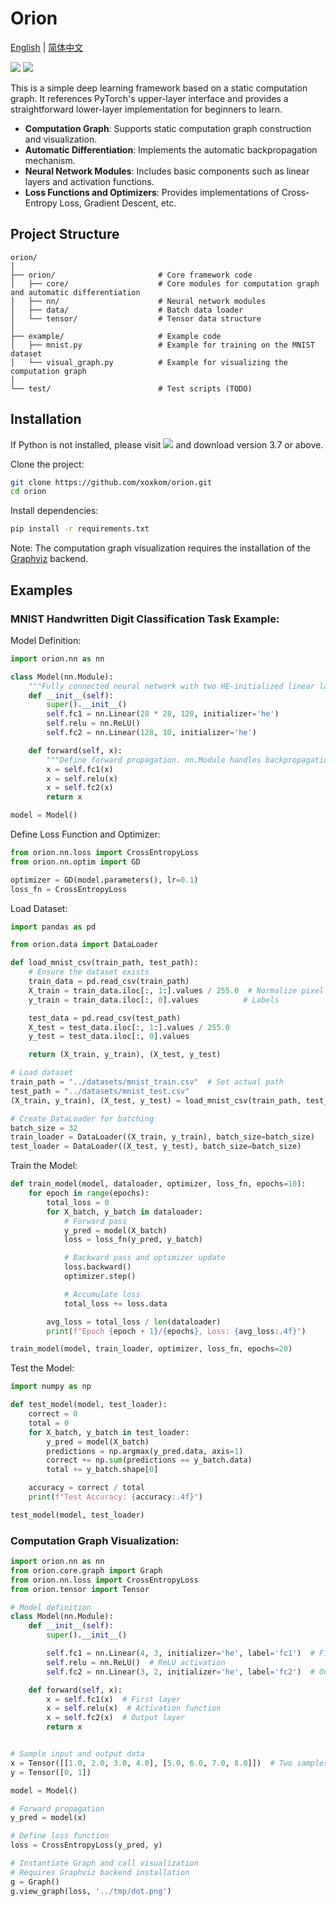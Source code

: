 # Orion

[English](README.md) | [简体中文](README_zh.md)

[![](https://img.shields.io/badge/Orion-Demo-brightgreen)](https://github.com/xoxkom/Orion) [![](https://img.shields.io/badge/Python-v3.7-blue)](https://www.python.org/downloads/release/python-370/)

This is a simple deep learning framework based on a static computation graph. It references PyTorch's upper-layer interface and provides a straightforward lower-layer implementation for beginners to learn.

- **Computation Graph**: Supports static computation graph construction and visualization.
- **Automatic Differentiation**: Implements the automatic backpropagation mechanism.
- **Neural Network Modules**: Includes basic components such as linear layers and activation functions.
- **Loss Functions and Optimizers**: Provides implementations of Cross-Entropy Loss, Gradient Descent, etc.

## Project Structure

```angular2html
orion/
│
├── orion/                       # Core framework code
│   ├── core/                    # Core modules for computation graph and automatic differentiation
│   ├── nn/                      # Neural network modules
│   ├── data/                    # Batch data loader
│   └── tensor/                  # Tensor data structure
│
├── example/                     # Example code
│   ├── mnist.py                 # Example for training on the MNIST dataset
│   └── visual_graph.py          # Example for visualizing the computation graph
│
└── test/                        # Test scripts (TODO)
```

## Installation

If Python is not installed, please visit [![](https://img.shields.io/badge/Python-yellow)](https://www.python.org/) and download version 3.7 or above.

Clone the project:

```bash
git clone https://github.com/xoxkom/orion.git
cd orion
```

Install dependencies:

```bash
pip install -r requirements.txt
```

Note: The computation graph visualization requires the installation of the [Graphviz](https://graphviz.org/download/) backend.

## Examples

### MNIST Handwritten Digit Classification Task Example:

Model Definition:

```python
import orion.nn as nn

class Model(nn.Module):
    """Fully connected neural network with two HE-initialized linear layers and ReLU activation"""
    def __init__(self):
        super().__init__()
        self.fc1 = nn.Linear(28 * 28, 128, initializer='he')
        self.relu = nn.ReLU()
        self.fc2 = nn.Linear(128, 10, initializer='he')

    def forward(self, x):
        """Define forward propagation. nn.Module handles backpropagation logic and parameter registration."""
        x = self.fc1(x)
        x = self.relu(x)
        x = self.fc2(x)
        return x

model = Model()
```

Define Loss Function and Optimizer:

```python
from orion.nn.loss import CrossEntropyLoss
from orion.nn.optim import GD

optimizer = GD(model.parameters(), lr=0.1)
loss_fn = CrossEntropyLoss
```

Load Dataset:

```python
import pandas as pd

from orion.data import DataLoader

def load_mnist_csv(train_path, test_path):
    # Ensure the dataset exists
    train_data = pd.read_csv(train_path)
    X_train = train_data.iloc[:, 1:].values / 255.0  # Normalize pixel values
    y_train = train_data.iloc[:, 0].values          # Labels

    test_data = pd.read_csv(test_path)
    X_test = test_data.iloc[:, 1:].values / 255.0
    y_test = test_data.iloc[:, 0].values

    return (X_train, y_train), (X_test, y_test)

# Load dataset
train_path = "../datasets/mnist_train.csv"  # Set actual path
test_path = "../datasets/mnist_test.csv"
(X_train, y_train), (X_test, y_test) = load_mnist_csv(train_path, test_path)

# Create DataLoader for batching
batch_size = 32
train_loader = DataLoader((X_train, y_train), batch_size=batch_size)
test_loader = DataLoader((X_test, y_test), batch_size=batch_size)
```

Train the Model:

```python
def train_model(model, dataloader, optimizer, loss_fn, epochs=10):
    for epoch in range(epochs):
        total_loss = 0
        for X_batch, y_batch in dataloader:
            # Forward pass
            y_pred = model(X_batch)
            loss = loss_fn(y_pred, y_batch)

            # Backward pass and optimizer update
            loss.backward()
            optimizer.step()

            # Accumulate loss
            total_loss += loss.data

        avg_loss = total_loss / len(dataloader)
        print(f"Epoch {epoch + 1}/{epochs}, Loss: {avg_loss:.4f}")

train_model(model, train_loader, optimizer, loss_fn, epochs=20)
```

Test the Model:

```python
import numpy as np

def test_model(model, test_loader):
    correct = 0
    total = 0
    for X_batch, y_batch in test_loader:
        y_pred = model(X_batch)
        predictions = np.argmax(y_pred.data, axis=1)
        correct += np.sum(predictions == y_batch.data)
        total += y_batch.shape[0]

    accuracy = correct / total
    print(f"Test Accuracy: {accuracy:.4f}")

test_model(model, test_loader)
```

### Computation Graph Visualization:

```python
import orion.nn as nn
from orion.core.graph import Graph
from orion.nn.loss import CrossEntropyLoss
from orion.tensor import Tensor

# Model definition
class Model(nn.Module):
    def __init__(self):
        super().__init__()

        self.fc1 = nn.Linear(4, 3, initializer='he', label='fc1')  # First linear layer
        self.relu = nn.ReLU()  # ReLU activation
        self.fc2 = nn.Linear(3, 2, initializer='he', label='fc2')  # Output linear layer

    def forward(self, x):
        x = self.fc1(x)  # First layer
        x = self.relu(x)  # Activation function
        x = self.fc2(x)  # Output layer
        return x


# Sample input and output data
x = Tensor([[1.0, 2.0, 3.0, 4.0], [5.0, 6.0, 7.0, 8.0]])  # Two samples, each with 4 features
y = Tensor([0, 1])

model = Model()

# Forward propagation
y_pred = model(x)

# Define loss function
loss = CrossEntropyLoss(y_pred, y)

# Instantiate Graph and call visualization
# Requires Graphviz backend installation
g = Graph()
g.view_graph(loss, '../tmp/dot.png')
```